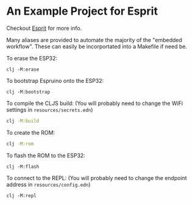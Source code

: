 # An Example Project for Esprit

Checkout [Esprit](https://github.com/mfikes/esprit) for more info.

Many aliases are provided to automate the majority of the "embedded workflow". These can easily be incorportated into a Makefile if need be.

To erase the ESP32:
``` shell
clj -M:erase
```

To bootstrap Espruino onto the ESP32:
``` shell
clj -M:bootstrap
```

To compile the CLJS build:
(You will probably need to change the WiFi settings in `resources/secrets.edn`)
``` bash
clj -M:build
```

To create the ROM:
``` bash
clj -M:rom
```

To flash the ROM to the ESP32:
``` shell
clj -M:flash
```

To connect to the REPL:
(You will probably need to change the endpoint address in `resources/config.edn`)
``` shell
clj -M:repl
```
